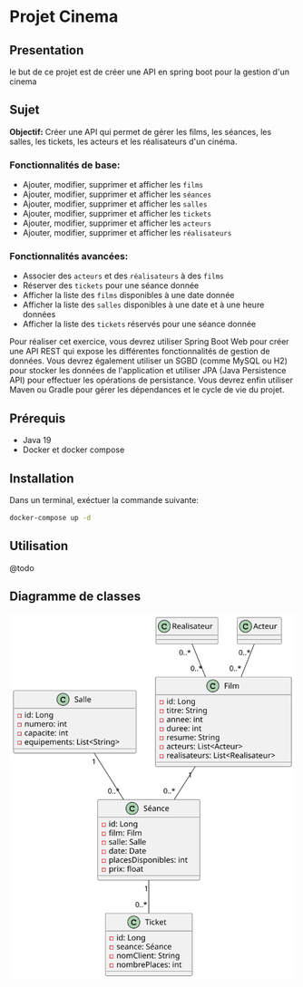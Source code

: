 # Projet Cinema

## Presentation

le but de ce projet est de créer une API en spring boot pour la gestion d'un cinema

## Sujet

__Objectif:__ Créer une API qui permet de gérer les films, les séances, les salles, les tickets, les acteurs et les réalisateurs d'un cinéma.

### Fonctionnalités de base:

- Ajouter, modifier, supprimer et afficher les `films`
- Ajouter, modifier, supprimer et afficher les `séances`
- Ajouter, modifier, supprimer et afficher les `salles`
- Ajouter, modifier, supprimer et afficher les `tickets`
- Ajouter, modifier, supprimer et afficher les `acteurs`
- Ajouter, modifier, supprimer et afficher les `réalisateurs`

### Fonctionnalités avancées:

- Associer des `acteurs` et des `réalisateurs` à des `films`
- Réserver des `tickets` pour une séance donnée
- Afficher la liste des `films` disponibles à une date donnée
- Afficher la liste des `salles` disponibles à une date et à une heure données
- Afficher la liste des `tickets` réservés pour une séance donnée

Pour réaliser cet exercice, vous devrez utiliser Spring Boot Web pour créer une API REST qui expose les différentes fonctionnalités de gestion de données. Vous devrez également utiliser un SGBD (comme MySQL ou H2) pour stocker les données de l'application et utiliser JPA (Java Persistence API) pour effectuer les opérations de persistance. Vous devrez enfin utiliser Maven ou Gradle pour gérer les dépendances et le cycle de vie du projet.

## Prérequis 

- Java 19
- Docker et docker compose

## Installation 
Dans un terminal, exéctuer la commande suivante:

```bash
docker-compose up -d
```

## Utilisation

@todo

## Diagramme de classes
![Cinema Diagramme de classe](./docs/asset/cinema.svg)
